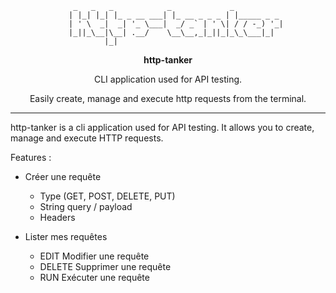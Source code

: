 
```
			  _   _   _            _             _
			 | |_| |_| |_ _ __ ___| |_ __ _ _ _ | |_____ _ _
			 | ' \  _|  _| '_ \___|  _/ _` | ' \| / / -_) '_|
			 |_||_\__|\__| .__/    \__\__,_|_||_|_\_\___|_|
				     |_|
```

<div align="center">

**http-tanker**

CLI application used for API testing. 

Easily create, manage and execute http requests from the terminal.


<!-- <img src="./assets/htui_demo.gif" /> -->


</div>

---

http-tanker is a cli application used for API testing.
It allows you to create, manage and execute HTTP requests. 

Features :
- Créer une requête
	- Type (GET, POST, DELETE, PUT)
	- String query / payload
	- Headers

- Lister mes requêtes
	- EDIT Modifier une requête
	- DELETE Supprimer une requête
	- RUN Exécuter une requête



